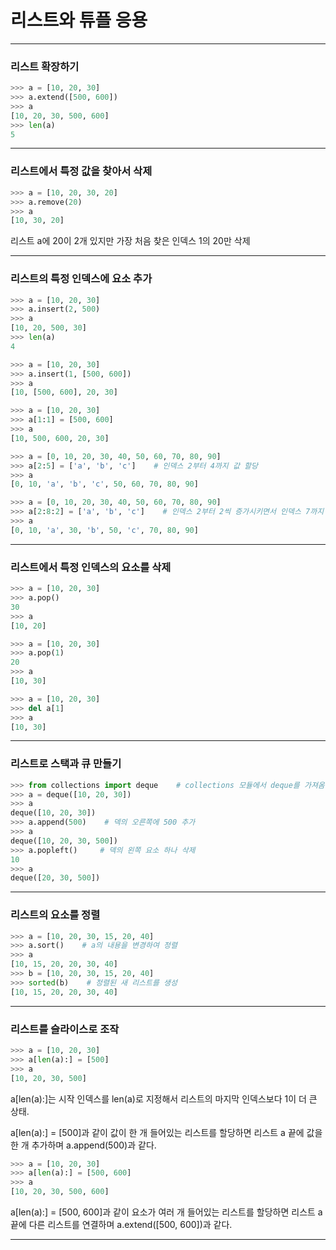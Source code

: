 # 리스트와 튜플 응용


---

### 리스트 확장하기

```python
>>> a = [10, 20, 30]
>>> a.extend([500, 600])
>>> a
[10, 20, 30, 500, 600]
>>> len(a)
5
```
---

### 리스트에서 특정 값을 찾아서 삭제

```python
>>> a = [10, 20, 30, 20]
>>> a.remove(20)
>>> a
[10, 30, 20]
```
리스트 a에 20이 2개 있지만 가장 처음 찾은 인덱스 1의 20만 삭제

---

### 리스트의 특정 인덱스에 요소 추가

```python
>>> a = [10, 20, 30]
>>> a.insert(2, 500)
>>> a
[10, 20, 500, 30]
>>> len(a)
4
```

```python
>>> a = [10, 20, 30]
>>> a.insert(1, [500, 600])
>>> a
[10, [500, 600], 20, 30]
```

```python
>>> a = [10, 20, 30]
>>> a[1:1] = [500, 600]
>>> a
[10, 500, 600, 20, 30]
```

```python
>>> a = [0, 10, 20, 30, 40, 50, 60, 70, 80, 90]
>>> a[2:5] = ['a', 'b', 'c']    # 인덱스 2부터 4까지 값 할당
>>> a
[0, 10, 'a', 'b', 'c', 50, 60, 70, 80, 90]
```

```python
>>> a = [0, 10, 20, 30, 40, 50, 60, 70, 80, 90]
>>> a[2:8:2] = ['a', 'b', 'c']    # 인덱스 2부터 2씩 증가시키면서 인덱스 7까지 값 할당
>>> a
[0, 10, 'a', 30, 'b', 50, 'c', 70, 80, 90]
```

---

### 리스트에서 특정 인덱스의 요소를 삭제

```python
>>> a = [10, 20, 30]
>>> a.pop()
30
>>> a
[10, 20]
```
```python
>>> a = [10, 20, 30]
>>> a.pop(1)
20
>>> a
[10, 30]
```
```python
>>> a = [10, 20, 30]
>>> del a[1]
>>> a
[10, 30]
```
---

### 리스트로 스택과 큐 만들기

```python
>>> from collections import deque    # collections 모듈에서 deque를 가져옴
>>> a = deque([10, 20, 30])
>>> a
deque([10, 20, 30])
>>> a.append(500)    # 덱의 오른쪽에 500 추가
>>> a
deque([10, 20, 30, 500])
>>> a.popleft()     # 덱의 왼쪽 요소 하나 삭제
10
>>> a
deque([20, 30, 500])
```
---

### 리스트의 요소를 정렬

```python
>>> a = [10, 20, 30, 15, 20, 40]
>>> a.sort()    # a의 내용을 변경하여 정렬
>>> a
[10, 15, 20, 20, 30, 40]
>>> b = [10, 20, 30, 15, 20, 40]
>>> sorted(b)    # 정렬된 새 리스트를 생성
[10, 15, 20, 20, 30, 40]
```
---

### 리스트를 슬라이스로 조작

```python
>>> a = [10, 20, 30]
>>> a[len(a):] = [500]
>>> a
[10, 20, 30, 500]
```
a[len(a):]는 시작 인덱스를 len(a)로 지정해서 리스트의 마지막 인덱스보다 1이 더 큰 상태.

a[len(a):] = [500]과 같이 값이 한 개 들어있는 리스트를 할당하면 리스트 a 끝에 값을 한 개 추가하며 a.append(500)과 같다.

```python
>>> a = [10, 20, 30]
>>> a[len(a):] = [500, 600]
>>> a
[10, 20, 30, 500, 600]
```
a[len(a):] = [500, 600]과 같이 요소가 여러 개 들어있는 리스트를 할당하면 리스트 a 끝에 다른 리스트를 연결하며 a.extend([500, 600])과 같다.

---